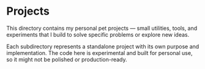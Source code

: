 # Projects

This directory contains my personal pet projects — small utilities, tools, and
experiments that I build to solve specific problems or explore new ideas.

Each subdirectory represents a standalone project with its own purpose and
implementation. The code here is experimental and built for personal use, so
it might not be polished or production-ready.